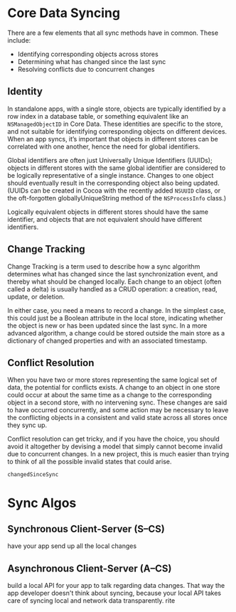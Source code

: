 # Core Data Syncing

There are a few elements that all sync methods have in common. These include:

* Identifying corresponding objects across stores
* Determining what has changed since the last sync
* Resolving conflicts due to concurrent changes

## Identity

In standalone apps, with a single store, objects are typically identified by a
row index in a database table, or something equivalent like an `NSManagedObjectID`
in Core Data. These identities are specific to the store, and not suitable for
identifying corresponding objects on different devices. When an app syncs, it’s
important that objects in different stores can be correlated with one another,
hence the need for global identifiers.

Global identifiers are often just Universally Unique Identifiers (UUIDs);
objects in different stores with the same global identifier are considered to be
logically representative of a single instance. Changes to one object should
eventually result in the corresponding object also being updated. (UUIDs can be
created in Cocoa with the recently added `NSUUID` class, or the oft-forgotten
globallyUniqueString method of the `NSProcessInfo` class.)

Logically equivalent objects in different stores should have the same
identifier, and objects that are not equivalent should have different
identifiers.

## Change Tracking

Change Tracking is a term used to describe how a sync algorithm determines what
has changed since the last synchronization event, and thereby what should be
changed locally. Each change to an object (often called a delta) is usually
handled as a CRUD operation: a creation, read, update, or deletion.

In either case, you need a means to record a change. In the simplest case, this
could just be a Boolean attribute in the local store, indicating whether the
object is new or has been updated since the last sync. In a more advanced
algorithm, a change could be stored outside the main store as a dictionary of
changed properties and with an associated timestamp.

## Conflict Resolution

When you have two or more stores representing the same logical set of data, the
potential for conflicts exists. A change to an object in one store could occur
at about the same time as a change to the corresponding object in a second
store, with no intervening sync. These changes are said to have occurred
concurrently, and some action may be necessary to leave the conflicting objects
in a consistent and valid state across all stores once they sync up.

Conflict resolution can get tricky, and if you have the choice, you should avoid
it altogether by devising a model that simply cannot become invalid due to
concurrent changes. In a new project, this is much easier than trying to think
of all the possible invalid states that could arise.

`changedSinceSync`

# Sync Algos

## Synchronous Client-Server (S–CS)
have your app send up all the local changes

## Asynchronous Client-Server (A–CS)
build a local API for your app to talk regarding data changes. That way the app
developer doesn't think about syncing, because your local API takes care of
syncing local and network data transparently. rite
